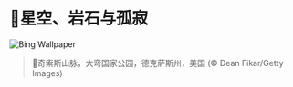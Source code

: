 # 🔖星空、岩石与孤寂

![Bing Wallpaper](https://www.bing.com/th?id=OHR.BigBendChisos_ZH-CN3794880768_1920x1080.jpg&rf=LaDigue_1920x1080.jpg&pid=hp)

> 📝奇索斯山脉，大弯国家公园，德克萨斯州，美国 (© Dean Fikar/Getty Images)

